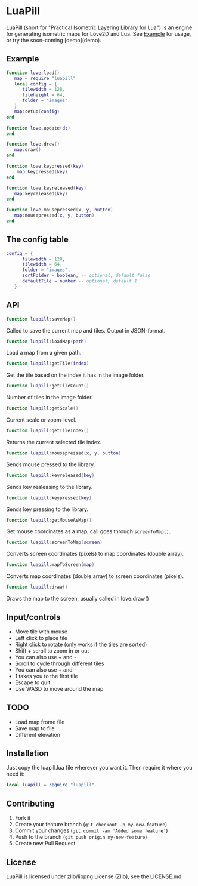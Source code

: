 # LuaPill
LuaPill (short for "Practical Isometric Layering Library for Lua") is an engine for generating isometric maps for Löve2D and Lua. See [Example](README.md#example) for usage, or try the soon-coming [demo](demo\).

## Example
```lua
function love.load()
   map = require "luapill"
   local config = {
      tilewidth = 128,
      tileheight = 64,
      folder = "images"
   }
   map:setup(config)
end

function love.update(dt)
end

function love.draw()
   map:draw()
end

function love.keypressed(key)
    map:keypressed(key)
end

function love.keyreleased(key)
   map:keyreleased(key)
end

function love.mousepressed(x, y, button)
   map:mousepressed(x, y, button)
end
```
## The config table
```lua
config = {
      tilewidth = 128,
      tilewidth = 64,
      folder = "images",
      sortFolder = boolean, -- optional, default false
      defaultTile = number -- optional, default 1
   }
```

## API
```lua
function luapill:saveMap()
```
Called to save the current map and tiles. Output in JSON-format.
```lua
function luapill:loadMap(path)
```
Load a map from a given path.
```lua
function luapill:getTile(index)
```
Get the tile based on the index it has in the image folder.
```lua
function luapill:getTileCount()
```
Number of tiles in the image folder.
```lua
function luapill:getScale()
```
Current scale or zoom-level.
```lua
function luapill:getTileIndex()
```
Returns the current selected tile index.
```lua
function luapill:mousepressed(x, y, button)
```
Sends mouse pressed to the library.
```lua
function luapill:keyreleased(key)
```
Sends key realeasing to the library.
```lua
function luapill:keypressed(key)
```
Sends key pressing to the library.
```lua
function luapill:getMouseAsMap()
```
Get mouse coordinates as a map, call goes through <code>screenToMap()</code>.
```lua
function luapill:screenToMap(screen)
```
Converts screen coordinates (pixels) to map coordinates (double array).
```lua
function luapill:mapToScreen(map)
```
Converts map coordinates (double array) to screen coordinates (pixels).
```lua
function luapill:draw()
```
Draws the map to the screen, usually called in love.draw()

## Input/controls
* Move tile with mouse
* Left click to place tile
* Right click to rotate (only works if the tiles are sorted)
* Shift + scroll to zoom in or out
 * You can also use + and -
* Scroll to cycle through different tiles
 * You can also use + and -
 * 1 takes you to the first tile
* Escape to quit
* Use WASD to move around the map

## TODO
* Load map frome file
* Save map to file
* Different elevation

## Installation
Just copy the luapill.lua file wherever you want it. Then require it where you need it:
```lua
local luapill = require "luapill"
```

## Contributing
1. Fork it
2. Create your feature branch (`git checkout -b my-new-feature`)
3. Commit your changes (`git commit -am 'Added some feature'`)
4. Push to the branch (`git push origin my-new-feature`)
5. Create new Pull Request


## License
LuaPill is licensed under zlib/libpng License (Zlib), see the LICENSE.md.
